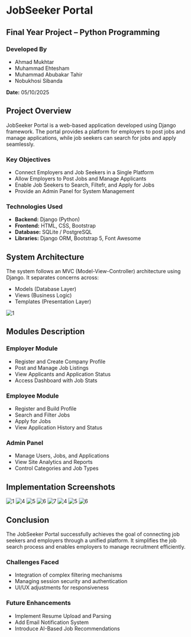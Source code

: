 # JobSeeker Portal

## Final Year Project – Python Programming

### Developed By
* Ahmad Mukhtar
* Muhammad Ehtesham
* Muhammad Abubakar Tahir
* Nobukhosi Sibanda

**Date:** 05/10/2025

## Project Overview
JobSeeker Portal is a web-based application developed using Django framework. The portal provides a platform for employers to post jobs and manage applications, while job seekers can search for jobs and apply seamlessly.

### Key Objectives
- Connect Employers and Job Seekers in a Single Platform
- Allow Employers to Post Jobs and Manage Applicants
- Enable Job Seekers to Search, Filtefr, and Apply for Jobs
- Provide an Admin Panel for System Management

### Technologies Used
- **Backend:** Django (Python)
- **Frontend:** HTML, CSS, Bootstrap
- **Database:** SQLite / PostgreSQL
- **Libraries:** Django ORM, Bootstrap 5, Font Awesome

## System Architecture
The system follows an MVC (Model-View-Controller) architecture using Django. It separates concerns across:
- Models (Database Layer)
- Views (Business Logic)
- Templates (Presentation Layer)

![1](https://github.com/user-attachments/assets/e7890148-17de-4afb-8e25-000d7a326748)

## Modules Description

### Employer Module
- Register and Create Company Profile
- Post and Manage Job Listings
- View Applicants and Application Status
- Access Dashboard with Job Stats

### Employee Module
- Register and Build Profile
- Search and Filter Jobs
- Apply for Jobs
- View Application History and Status

### Admin Panel
- Manage Users, Jobs, and Applications
- View Site Analytics and Reports
- Control Categories and Job Types

## Implementation Screenshots
![1](https://github.com/user-attachments/assets/cbc22f52-777f-40f4-a00c-60ae2f018ee4)
![4](https://github.com/user-attachments/assets/eb208515-bea0-4882-89e0-0d2a54f86f2c)
![5](https://github.com/user-attachments/assets/39e3310f-f46c-4bf6-9fa6-d85013227789)
![6](https://github.com/user-attachments/assets/dfff596e-0920-4867-8978-4e769da49119)
![7](https://github.com/user-attachments/assets/59150813-75d3-4018-bb63-c3403974257a)
![4](https://github.com/user-attachments/assets/c8d426ba-f413-4e68-baaa-5fde30163f48)
![5](https://github.com/user-attachments/assets/de83af95-bda7-4969-98b0-a17f369918f9)
![6](https://github.com/user-attachments/assets/b2bd3481-c345-449a-8506-8be4c33d9e95)




## Conclusion
The JobSeeker Portal successfully achieves the goal of connecting job seekers and employers through a unified platform. It simplifies the job search process and enables employers to manage recruitment efficiently.

### Challenges Faced
- Integration of complex filtering mechanisms
- Managing session security and authentication
- UI/UX adjustments for responsiveness

### Future Enhancements
- Implement Resume Upload and Parsing
- Add Email Notification System
- Introduce AI-Based Job Recommendations
